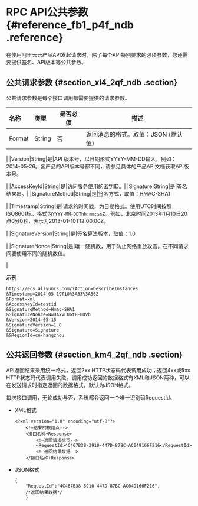 # RPC API公共参数 {#reference_fb1_p4f_ndb .reference}

在使用阿里云云产品API发起请求时，除了每个API特别要求的必须参数，您还需要提供签名、API版本等公共参数。

## 公共请求参数 {#section_xl4_2qf_ndb .section}

公共请求参数是每个接口调用都需要提供的请求参数。

|名称|类型|是否必须|描述|
|:-|:-|----|--|
|Format|String|否|返回消息的格式。取值：JSON \(默认值\) | XML 

|
|Version|String|是|API 版本号，以日期形式YYYY-MM-DD输入，例如： 2014-05-26。各产品的API版本号都不同，请参见具体的产品API文档获取API版本号。

|
|AccessKeyId|String|是|访问服务使用的密钥ID。|
|Signature|String|是|签名结果串。|
|SignatureMethod|String|是|签名方式，取值：HMAC-SHA1

|
|Timestamp|String|是|请求的时间戳，为日期格式。使用UTC时间按照 ISO8601标，格式为`YYYY-MM-DDThh:mm:ssZ`。例如，北京时间2013年1月10日20点0分0秒，表示为2013-01-10T12:00:00Z。

|
|SignatureVersion|String|是|签名算法版本，取值：1.0

|
|SignatureNonce|String|是|唯一随机数，用于防止网络重放攻击。在不同请求间要使用不同的随机数值。

|

**示例**

```
https://ecs.aliyuncs.com/?Action=DescribeInstances
&Timestamp=2014-05-19T10%3A33%3A56Z
&Format=xml
&AccessKeyId=testid
&SignatureMethod=Hmac-SHA1
&SignatureNonce=NwDAxvLU6tFE0DVb
&Version=2014-05-15
&SignatureVersion=1.0
&Signature=Signature
&&RegionId=cn-hangzhou
```

## 公共返回参数 {#section_km4_2qf_ndb .section}

API返回结果采用统一格式，返回2xx HTTP状态码代表调用成功；返回4xx或5xx HTTP状态码代表调用失败。调用成功返回的数据格式有XML和JSON两种，可以在发送请求时指定返回的数据格式，默认为JSON格式。

每次接口调用，无论成功与否，系统都会返回一个唯一识别码RequestId。

-   XML格式

    ```
    <?xml version="1.0" encoding="utf-8"?> 
        <!—结果的根结点-->
        <接口名称+Response>
            <!—返回请求标签-->
            <RequestId>4C467B38-3910-447D-87BC-AC049166F216</RequestId>
            <!—返回结果数据-->
        </接口名称+Response>
    
    ```

-   JSON格式

    ```
    {
        "RequestId":"4C467B38-3910-447D-87BC-AC049166F216",
        /*返回结果数据*/
        }
    ```



